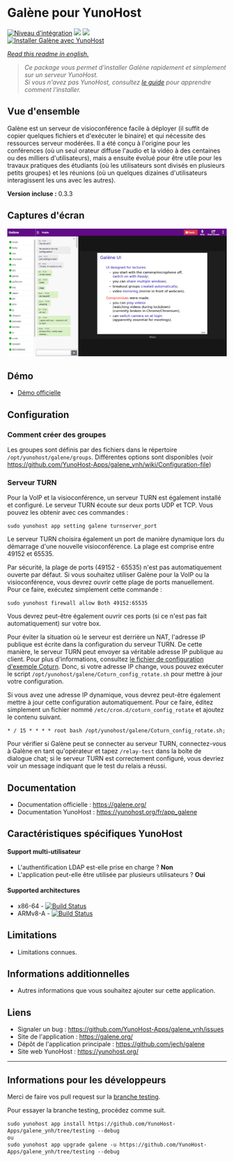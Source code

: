 # Galène pour YunoHost

[![Niveau d'intégration](https://dash.yunohost.org/integration/galene.svg)](https://dash.yunohost.org/appci/app/galene) ![](https://ci-apps.yunohost.org/ci/badges/galene.status.svg) ![](https://ci-apps.yunohost.org/ci/badges/galene.maintain.svg)  
[![Installer Galène avec YunoHost](https://install-app.yunohost.org/install-with-yunohost.svg)](https://install-app.yunohost.org/?app=galene)

*[Read this readme in english.](./README.md)* 

> *Ce package vous permet d'installer Galène rapidement et simplement sur un serveur YunoHost.  
Si vous n'avez pas YunoHost, consultez [le guide](https://yunohost.org/#/install) pour apprendre comment l'installer.*

## Vue d'ensemble
Galène est un serveur de visioconférence facile à déployer (il suffit de copier quelques fichiers et d'exécuter le binaire) et qui nécessite des ressources serveur modérées. Il a été conçu à l'origine pour les conférences (où un seul orateur diffuse l'audio et la vidéo à des centaines ou des milliers d'utilisateurs), mais a ensuite évolué pour être utile pour les travaux pratiques des étudiants (où les utilisateurs sont divisés en plusieurs petits groupes) et les réunions (où un quelques dizaines d'utilisateurs interagissent les uns avec les autres).

**Version incluse :** 0.3.3

## Captures d'écran

![](screenshot.png)

## Démo

* [Démo officielle](https://galene.org:8443/)

## Configuration

### Comment créer des groupes

Les groupes sont définis par des fichiers dans le répertoire `/opt/yunohost/galene/groups`. Différentes options sont disponibles (voir https://github.com/YunoHost-Apps/galene_ynh/wiki/Configuration-file)

### Serveur TURN

Pour la VoIP et la visioconférence, un serveur TURN est également installé et configuré. Le serveur TURN écoute sur deux ports UDP et TCP. Vous pouvez les obtenir avec ces commandes :

```
sudo yunohost app setting galene turnserver_port
``` 

Le serveur TURN choisira également un port de manière dynamique lors du démarrage d'une nouvelle visioconférence. La plage est comprise entre 49152 et 65535.

Par sécurité, la plage de ports (49152 - 65535) n'est pas automatiquement ouverte par défaut. Si vous souhaitez utiliser Galène pour la VoIP ou la visioconférence, vous devrez ouvrir cette plage de ports manuellement. Pour ce faire, exécutez simplement cette commande :

```
sudo yunohost firewall allow Both 49152:65535
```

Vous devrez peut-être également ouvrir ces ports (si ce n'est pas fait automatiquement) sur votre box.

Pour éviter la situation où le serveur est derrière un NAT, l'adresse IP publique est écrite dans la configuration du serveur TURN. De cette manière, le serveur TURN peut envoyer sa véritable adresse IP publique au client. Pour plus d'informations, consultez [le fichier de configuration d'exemple Coturn](https://github.com/coturn/coturn/blob/master/examples/etc/turnserver.conf#L56-L62). Donc, si votre adresse IP change, vous pouvez exécuter le script `/opt/yunohost/galene/Coturn_config_rotate.sh` pour mettre à jour votre configuration.

Si vous avez une adresse IP dynamique, vous devrez peut-être également mettre à jour cette configuration automatiquement. Pour ce faire, éditez simplement un fichier nommé `/etc/cron.d/coturn_config_rotate` et ajoutez le contenu suivant.

```
* / 15 * * * * root bash /opt/yunohost/galene/Coturn_config_rotate.sh;
```

Pour vérifier si Galène peut se connecter au serveur TURN, connectez-vous à Galène en tant qu'opérateur et tapez `/relay-test` dans la boîte de dialogue chat; si le serveur TURN est correctement configuré, vous devriez voir un message indiquant que le test du relais a réussi.

## Documentation

 * Documentation officielle : https://galene.org/
 * Documentation YunoHost : https://yunohost.org/fr/app_galene

## Caractéristiques spécifiques YunoHost

#### Support multi-utilisateur

* L'authentification LDAP est-elle prise en charge ? **Non**
* L'application peut-elle être utilisée par plusieurs utilisateurs ? **Oui**

#### Supported architectures

* x86-64 - [![Build Status](https://ci-apps.yunohost.org/ci/logs/galene.svg)](https://ci-apps.yunohost.org/ci/apps/galene/)
* ARMv8-A - [![Build Status](https://ci-apps-arm.yunohost.org/ci/logs/galene.svg)](https://ci-apps-arm.yunohost.org/ci/apps/galene/)

## Limitations

* Limitations connues.

## Informations additionnelles

* Autres informations que vous souhaitez ajouter sur cette application.

## Liens

 * Signaler un bug : https://github.com/YunoHost-Apps/galene_ynh/issues
 * Site de l'application : https://galene.org/
 * Dépôt de l'application principale : https://github.com/jech/galene
 * Site web YunoHost : https://yunohost.org/

---

## Informations pour les développeurs

Merci de faire vos pull request sur la [branche testing](https://github.com/YunoHost-Apps/galene_ynh/tree/testing).

Pour essayer la branche testing, procédez comme suit.
```
sudo yunohost app install https://github.com/YunoHost-Apps/galene_ynh/tree/testing --debug
ou
sudo yunohost app upgrade galene -u https://github.com/YunoHost-Apps/galene_ynh/tree/testing --debug
```

